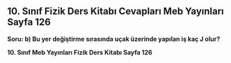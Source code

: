 ## 10. Sınıf Fizik Ders Kitabı Cevapları Meb Yayınları Sayfa 126

**Soru: b) Bu yer değiştirme sırasında uçak üzerinde yapılan iş kaç J olur?**

**10. Sınıf Meb Yayınları Fizik Ders Kitabı Sayfa 126**